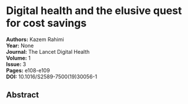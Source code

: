 # Digital health and the elusive quest for cost savings

**Authors:** Kazem Rahimi  
**Year:** None  
**Journal:** The Lancet Digital Health  
**Volume:** 1  
**Issue:** 3  
**Pages:** e108-e109  
**DOI:** 10.1016/S2589-7500(19)30056-1  

## Abstract


